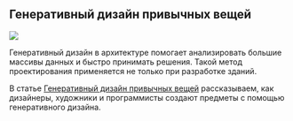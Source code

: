 ## Генеративный дизайн привычных вещей

![](/img/ARG_3/1655906596_rugture-rugs-kourosh-asgar-irani-cover.jpg#rounded)

Генеративный дизайн в архитектуре помогает анализировать большие массивы данных и быстро принимать решения. Такой метод проектирования применяется не только при разработке зданий.

В статье [Генеративный дизайн привычных вещей](https://softculture.cc/blog/entries/articles/generativnyi-design-privychnyh-veschei) рассказываем, как дизайнеры, художники и программисты создают предметы с помощью генеративного дизайна.
